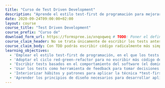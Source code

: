 ```yaml
---
title: "Curso de Test Driven Development"
description: "Aprende el estilo test-first de programación para mejorar el diseño de tu software a través de los tests automáticos."
date: 2020-09-24T09:00:00+02:00
layout: course
course_title: "Test Driven Development"
course_prefix: "Curso de"
download_form_url: https://formspree.io/xnqoqweq # TODO: Poner el definitivo
course_claim_header: No se trata únicamente de escribir los tests antes que el código, esa es <em>la parte más sencilla</em>.
course_claim_body: Con TDD podrás escribir código radicalmente más simple, mantenible, expresivo y conciso. <em>Vuélvete realmente productivo</em> y evita gastar tiempo en depurar fallos y reimplementar funcionalidades, escribiendo <em>código que soporte el paso del tiempo</em>.
learning_objectives:
  - 'Emplear el estilo test-first de programación, en el que los tests se escriben antes que el código, para crear una sólida red de seguridad basada en tests automáticos.'
  - 'Adoptar el ciclo red-green-refactor para no escribir más código del estrictamente necesario para implementar los requisitos.'
  - 'Escribir tests basados en el comportamiento del software (el dominio) en lugar de su implementación, que protejan ante futuros cambios y sirvan como documentación.'
  - 'Usar los tests como herramienta de feedback para tomar decisiones de diseño.'
  - 'Interiorizar hábitos y patrones para aplicar la técnica *test-first* de forma efectiva.'
  - 'Aprender los principios de diseño necesarios para desarrollar aplicaciones orientadas a objetos más complejas con TDD.'
---
```


